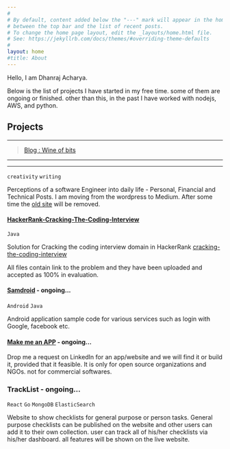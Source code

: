 ```yaml
---
#
# By default, content added below the "---" mark will appear in the home page
# between the top bar and the list of recent posts.
# To change the home page layout, edit the _layouts/home.html file.
# See: https://jekyllrb.com/docs/themes/#overriding-theme-defaults
#
layout: home
#title: About
---
```


Hello, I am Dhanraj Acharya. 

Below is the list of projects I have started in my free time. some of them are ongoing or finished. other than this, in the past I have worked with nodejs, AWS, and python.

## Projects
----

> [Blog : Wine of bits](https://medium.com/wineofbits)
----
----
`creativity` `writing`

Perceptions of a software Engineer into daily life - Personal, Financial and Technical Posts.
I am moving from the wordpress to Medium. After some time the [old site](https://www.wineofbits.com/) will be removed.


#### [HackerRank-Cracking-The-Coding-Interview](https://github.com/drex44/HackerRank-Cracking-The-Coding-Interview)
`Java`

Solution for Cracking the coding interview domain in HackerRank
[cracking-the-coding-interview](https://www.hackerrank.com/domains/tutorials/cracking-the-coding-interview)

All files contain link to the problem and they have been uploaded and accepted as 100% in evaluation.


#### [Samdroid](https://github.com/drex44/samdroid) - ongoing...

`Android` `Java`

Android application sample code for various services such as login with Google, facebook etc.


#### [Make me an APP](https://www.linkedin.com/in/dhanraj-acharya) - ongoing...

Drop me a request on LinkedIn for an app/website and we will find it or build it, provided that it feasible. 
It is only for open source organizations and NGOs. not for commercial softwares.

### TrackList - ongoing...
`React` `Go` `MongoDB` `ElasticSearch`

Website to show checklists for general purpose or person tasks. General purpose checklists can be published on the website and other users can add it to their own collection. user can track all of his/her checklists via his/her dashboard. all features will be shown on the live website.

